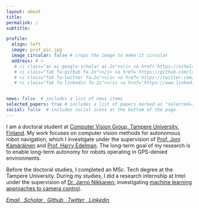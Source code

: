 ```yaml
---
layout: about
title:
permalink: /
subtitle:

profile:
  align: left
  image: prof_pic.jpg
  image_circular: false # crops the image to make it circular
  address: # >
   # <i class="ai ai-google-scholar ai-2x"></i> <a href='https://scholar.google.com/citations?user=QoV3BdEAAAAJ'>Scholar</a> <p></p>
   # <i class="fab fa-github fa-2x"></i> <a href='https://github.com/lasuomela'>Github</a> <p></p>
   # <i class="fab fa-twitter fa-2x"></i> <a href='https://twitter.com/Suomela_L'>Twitter</a> <p></p>
   # <i class="fab fa-linkedin fa-2x"></i> <a href='https://www.linkedin.com/in/laurisuomela/'>Linkedin</a> <p></p>


news: false  # includes a list of news items
selected_papers: true # includes a list of papers marked as "selected={true}"
social: false  # includes social icons at the bottom of the page
---
```


I am a doctoral student at [Computer Vision Group, Tampere University, Finland](https://research.tuni.fi/vision/). My work focuses on computer vision methods for autonomous robot navigation, which I investigate under the supervision of [Prof. Joni Kämäräinen](https://scholar.google.fi/citations?user=r6Y4nacAAAAJ&hl=en) and [Prof. Harry Edelman](https://www.linkedin.com/in/harryedelman/). The long-term goal of my research is to enable long-term autonomy for robots operating in GPS-denied environments.

Before the doctoral studies, I completed an MSc. Tech degree at the Tampere University. During my studies, I did a research internship at Intel under the supervision of [Dr. Jarno Nikkanen](https://www.linkedin.com/in/jarno-nikkanen-a37a312/), investigating [machine learning approaches to camera control](https://scholar.google.com/citations?view_op=view_citation&hl=fi&user=QoV3BdEAAAAJ&citation_for_view=QoV3BdEAAAAJ:u5HHmVD_uO8C).

<i class="fa fa-envelope fa-1x"><a href='mailto:lauri.a.suomela@tuni.fi'> Email &nbsp; </a>
<i class="ai ai-google-scholar ai-1x"></i><a href='https://scholar.google.com/citations?user=QoV3BdEAAAAJ'>Scholar &nbsp; </a>
<i class="fab fa-github fa-1x"></i>
<a href='https://github.com/lasuomela'>Github &nbsp; </a>
<i class="fab fa-twitter fa-1x"></i>
<a href='https://twitter.com/Suomela_L'>Twitter &nbsp; </a>
<i class="fab fa-linkedin fa-1x"></i>
<a href='https://www.linkedin.com/in/laurisuomela/'>Linkedin</a>